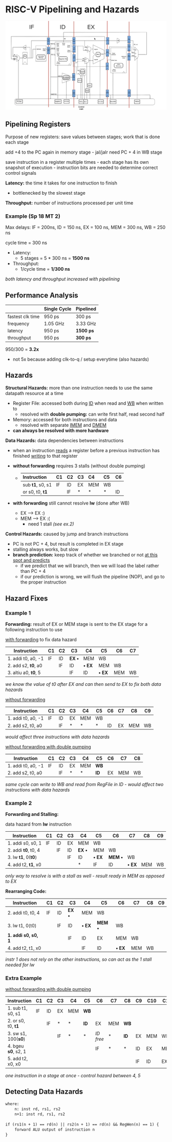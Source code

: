 # RISC-V Pipelining and Hazards

<img src="images/8pipelinedatapath.png" alt="pipelinedatapath" />

## Pipelining Registers

Purpose of new registers: save values between stages; work that is done each stage

add +4 to the PC again in memory stage - jal/jalr need PC + 4 in WB stage

save instruction in a register multiple times - each stage has its own snapshot of execution - instruction bits are needed to determine correct control signals

**Latency:** the time it takes for one instruction to finish

- bottlenecked by the slowest stage 

**Throughput:** number of instructions processed per unit time

### Example (Sp 18 MT 2)

Max delays: IF = 200ns, ID = 150 ns, EX = 100 ns, MEM = 300 ns, WB = 250 ns

cycle time = 300 ns

- Latency:
  - 5 stages = 5 * 300 ns = **1500 ns**
- Throughput:
  - 1/cycle time = **1/300 ns**

*both latency and throughput increased with pipelining*

## Performance Analysis

|                  | Single Cycle | Pipelined   |
| ---------------- | ------------ | ----------- |
| fastest clk time | 950 ps       | 300 ps      |
| frequency        | 1.05 GHz     | 3.33 GHz    |
| latency          | 950 ps       | **1500 ps** |
| throughput       | 950 ps       | **300 ps**  |

950/300 = **3.2x**

- not 5x because adding clk-to-q / setup everytime (also hazards)

## Hazards

**Structural Hazards:** more than one instruction needs to use the same datapath resource at a time

- Register File: accessed both during <u>ID</u> when read and <u>WB</u> when written to
  - resolved with **double pumping:** can write first half, read second half
- Memory: accessed for both instructions and data
  - resolved with separate <u>IMEM</u> and <u>DMEM</u>
- **can always be resolved with more hardware**

**Data Hazards:** data dependencies between instructions

- when an instruction <u>reads</u> a register before a previous instruction has finished <u>writing</u> to that register

- **without forwarding** requires 3 stalls (without double pumping)

  - | Instruction        | C1   | C2   | C3   | C4   | C5   | C6   |
    | ------------------ | ---- | ---- | ---- | ---- | ---- | ---- |
    | sub **t1**, s0, s1 | IF   | ID   | EX   | MEM  | WB   |      |
    | or s0, t0, **t1**  |      | IF   | *    | *    | *    | ID   |

- **with forwarding** still cannot resolve **lw** (done after WB)
  - EX ⟶ EX :)
  - MEM ⟶ EX :(
    - need 1 stall *(see ex.2)*

**Control Hazards:** caused by jump and branch instructions

- PC is not PC + 4, but result is completed in EX stage
- stalling always works, but slow
- **branch prediction:** keep track of whether we branched or not <u>at this spot and predicts</u>
  - if we predict that we will branch, then we will load the label rather than PC + 4
  - if our prediction is wrong, we will flush the pipeline (NOP), and go to the proper instruction

## Hazard Fixes

### Example 1

**Forwarding:** result of EX or MEM stage is sent to the EX stage for a following instruction to use

<u>with forwarding</u> to fix data hazard

| Instruction            | C1   | C2   | C3       | C4       | C5       | C6   | C7   |
| ---------------------- | ---- | ---- | -------- | -------- | -------- | ---- | ---- |
| 1. addi t0, a0, -1     | IF   | ID   | **EX •** | MEM      | WB       |      |      |
| 2. add s2, **t0**, a0  |      | IF   | ID       | **• EX** | MEM      | WB   |      |
| 3. altiu a0, **t0**, 5 |      |      | IF       | ID       | **• EX** | MEM  | WB   |

*we know the value of t0 after EX and can then send to EX to fix both data hazards*

<u>without forwarding</u>

| Instruction        | C1   | C2   | C3   | C4   | C5   | C6   | C7   | C8   | C9   |
| ------------------ | ---- | ---- | ---- | ---- | ---- | ---- | ---- | ---- | ---- |
| 1. addi t0, a0, -1 | IF   | ID   | EX   | MEM  | WB   |      |      |      |      |
| 2. add s2, t0, a0  |      | IF   | *    | *    | *    | ID   | EX   | MEM  | WB   |

*would affect three instructions with data hazards*

<u>without forwarding with double pumping</u>

| Instruction        | C1   | C2   | C3   | C4   | C5     | C6   | C7   | C8   |
| ------------------ | ---- | ---- | ---- | ---- | ------ | ---- | ---- | ---- |
| 1. addi t0, a0, -1 | IF   | ID   | EX   | MEM  | **WB** |      |      |      |
| 2. add s2, t0, a0  |      | IF   | *    | *    | **ID** | EX   | MEM  | WB   |

*same cycle can write to WB and read from RegFile in ID - would affect two instructions with data hazards*

### Example 2

**Forwarding and Stalling:**

data hazard from **lw** instruction

| Instruction             | C1   | C2   | C3   | C4       | C5       | C6        | C7       | C8   | C9   |
| ----------------------- | ---- | ---- | ---- | -------- | -------- | --------- | -------- | ---- | ---- |
| 1. addi s0, s0, 1       | IF   | ID   | EX   | MEM      | WB       |           |          |      |      |
| 2. addi **t0**, t0, 4   |      | IF   | ID   | **EX •** | MEM      | WB        |          |      |      |
| 3. lw **t1**, 0(**t0**) |      |      | IF   | ID       | **• EX** | **MEM •** | WB       |      |      |
| 4. add t2, **t1**, x0   |      |      |      | *        | IF       | ID        | **• EX** | MEM  | WB   |

*only way to resolve is with a stall as well - result ready in MEM as opposed to EX*

**Rearranging Code:**

| Instruction           | C1   | C2   | C3       | C4       | C5        | C6       | C7   | C8   | C9   |
| --------------------- | ---- | ---- | -------- | -------- | --------- | -------- | ---- | ---- | ---- |
| 2. addi t0, t0, 4     | IF   | ID   | **EX •** | MEM      | WB        |          |      |      |      |
| 3. lw t1, 0(t0)       |      | IF   | ID       | **• EX** | **MEM •** | WB       |      |      |      |
| **1. addi s0, s0, 1** |      |      | IF       | ID       | EX        | MEM      | WB   |      |      |
| 4. add t2, t1, x0     |      |      |          | IF       | ID        | **• EX** | MEM  | WB   |      |

*instr 1 does not rely on the other instructions, so can act as the 1 stall needed for lw*

### Extra Example

<u>without forwarding with double pumping</u>

| Instruction           | C1   | C2   | C3   | C4   | C5     | C6        | C7   | C8     | C9   | C10  | C11  | C12  | C13  |
| --------------------- | ---- | ---- | ---- | ---- | ------ | --------- | ---- | ------ | ---- | ---- | ---- | ---- | ---- |
| 1. sub t1, s0, s1     | IF   | ID   | EX   | MEM  | **WB** |           |      |        |      |      |      |      |      |
| 2. or s0, t0, **t1**  |      | IF   | *    | *    | **ID** | EX        | MEM  | **WB** |      |      |      |      |      |
| 3. sw s1, 100(**s0**) |      |      | IF   | *    | *      | *ID free* | *    | **ID** | EX   | MEM  | WB   |      |      |
| 4. bgeu **s0**, s2, 1 |      |      |      |      |        | IF        | *    | *      | ID   | EX   | MEM  | WB   |      |
| 5. add t2, x0, x0     |      |      |      |      |        |           |      |        | IF   | ID   | EX   | MEM  | WB   |

*one instruction in a stage at once - control hazard between 4, 5*

## Detecting Data Hazards

``````
where:
	n: inst rd, rs1, rs2
	n+1: inst rd, rs1, rs2

if (rs1(n + 1) == rd(n) || rs2(n + 1) == rd(n) && RegWen(n) == 1) {
	forward ALU output of instruction n
}
``````

